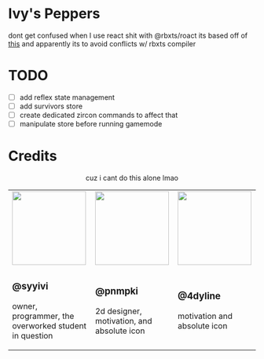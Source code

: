# Ivy's Peppers
dont get confused when I use react shit with @rbxts/roact its based off of [this](https://github.com/littensy/rbxts-react-example/) and apparently its to avoid conflicts w/ rbxts compiler

# TODO
- [ ] add reflex state management
- [ ] add survivors store
- [ ] create dedicated zircon commands to affect that
- [ ] manipulate store before running gamemode

# Credits
<div align="center">
    <p>cuz i cant do this alone lmao</p>
    <table>
        <tr>
            <td>
                <a href="https://www.roblox.com/users/3814464357/profile"><img width=150px src="https://tr.rbxcdn.com/15DAY-AvatarHeadshot-25E3D611C6EDE454C48A29A4E1FA40B8-Png/150/150/AvatarHeadshot/Png/noFilter"></a>
            </td>
            <td>
                <a href="https://www.roblox.com/users/543918313/profile"><img width=150px src="https://tr.rbxcdn.com/30DAY-AvatarHeadshot-9314D1F4C55F3198EAA8768E109F0C74-Png/150/150/AvatarHeadshot/Png/noFilter"></a>
            </td>
            <td>
                <a href="https://www.roblox.com/users/205465430/profile"><img width=150px src="https://tr.rbxcdn.com/30DAY-AvatarHeadshot-36E99D86C2350AC4035AEB0E155CAE51-Png/150/150/AvatarHeadshot/Png/noFilter"></a>
            </td>
        <tr>
        <tr>
            <td>
                <h3>@syyivi</h3>
                <p>owner, programmer, the overworked student in question</p>
            </td>
            <td>
                <h3>@pnmpki</h3>
                <p>2d designer, motivation, and absolute icon</p>
            </td>
            <td>
                <h3>@4dyline</h3>
                <p>motivation and absolute icon</p>
            </td>
        <tr>
    </table>
</div>